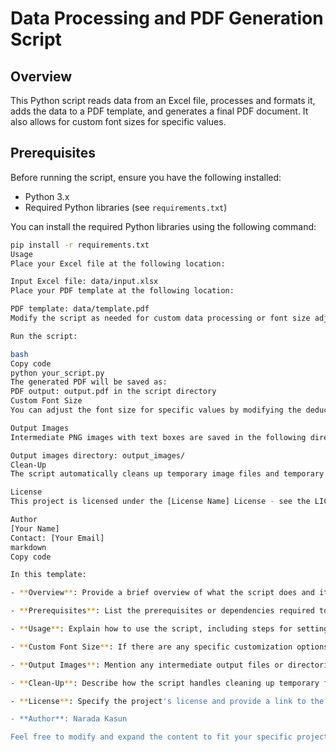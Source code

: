 # Data Processing and PDF Generation Script

## Overview

This Python script reads data from an Excel file, processes and formats it, adds the data to a PDF template, and generates a final PDF document. It also allows for custom font sizes for specific values.

## Prerequisites

Before running the script, ensure you have the following installed:

- Python 3.x
- Required Python libraries (see `requirements.txt`)

You can install the required Python libraries using the following command:

```bash
pip install -r requirements.txt
Usage
Place your Excel file at the following location:

Input Excel file: data/input.xlsx
Place your PDF template at the following location:

PDF template: data/template.pdf
Modify the script as needed for custom data processing or font size adjustments (e.g., for "Deducted Tax2").

Run the script:

bash
Copy code
python your_script.py
The generated PDF will be saved as:
PDF output: output.pdf in the script directory
Custom Font Size
You can adjust the font size for specific values by modifying the deducted_tax2_font_size variable in the script.

Output Images
Intermediate PNG images with text boxes are saved in the following directory:

Output images directory: output_images/
Clean-Up
The script automatically cleans up temporary image files and temporary PDFs.

License
This project is licensed under the [License Name] License - see the LICENSE file for details.

Author
[Your Name]
Contact: [Your Email]
markdown
Copy code

In this template:

- **Overview**: Provide a brief overview of what the script does and its main purpose.

- **Prerequisites**: List the prerequisites or dependencies required to run the script, including Python version and any specific libraries.

- **Usage**: Explain how to use the script, including steps for setting up input files, running the script, and where to find the output.

- **Custom Font Size**: If there are any specific customization options in your script (like adjusting font sizes), explain how users can make those changes.

- **Output Images**: Mention any intermediate output files or directories created by the script.

- **Clean-Up**: Describe how the script handles cleaning up temporary files.

- **License**: Specify the project's license and provide a link to the full license details in a separate LICENSE file.

- **Author**: Narada Kasun  

Feel free to modify and expand the content to fit your specific project and provi
